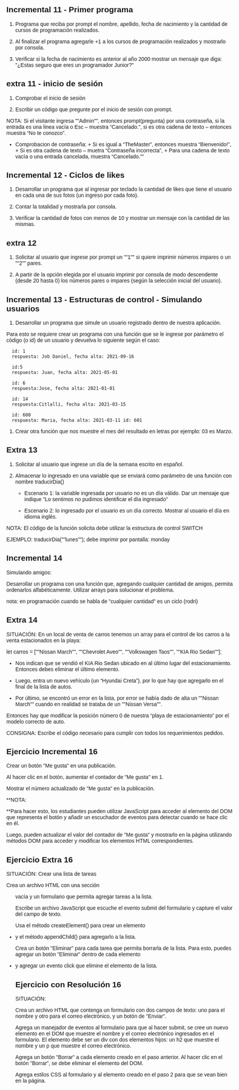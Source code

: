 ## Incremental 11 - Primer programa

1. Programa que reciba por prompt el nombre, apellido, fecha de nacimiento y la cantidad de cursos de programación realizados.
   
2. Al finalizar el programa agregarle +1 a los cursos de programación realizados y mostrarlo por consola. 
   
3. Verificar si la fecha de nacimiento es anterior al año 2000 mostrar un mensaje que diga: "¿Estas seguro que eres un programador Junior?"

## extra 11 - inicio de sesión

1. Comprobar el inicio de sesión
   
2. Escribir un código que pregunte por el inicio de sesión con prompt.
   
NOTA:  Si el visitante ingresa ""Admin"", entonces prompt(pregunta) por una contraseña, si la entrada es una linea vacía o Esc – muestra “Cancelado.”, si es otra cadena de texto – entonces muestra “No te conozco”.

- Comprobacion de contraseña:
      + Si es igual a “TheMaster”, entonces muestra “Bienvenido!”,
      + Si es otra cadena de texto – muetra “Contraseña incorrecta”,
      + Para una cadena de texto vacía o una entrada cancelada, muestra “Cancelado.”"


## Incremental 12 - Ciclos de likes

1. Desarrollar un programa que al ingresar por teclado la cantidad de likes que tiene el usuario en cada una de sus fotos (un ingreso por cada foto). 
   
2. Contar la totalidad y mostrarla por consola.
   
3. Verificar la cantidad de fotos con menos de 10 y mostrar un mensaje con la cantidad de las mismas.

## extra 12

1. Solicitar al usuario que ingrese por prompt un ""1"" si quiere imprimir números impares o un ""2"" pares.  
   
2. A partir de la opción elegida por el usuario imprimir por consola de modo descendente (desde 20 hasta 0) los números pares o impares (según la selección inicial del usuario).


## Incremental 13 - Estructuras de control - Simulando usuarios

1. Desarrollar  un programa que simule un usuario registrado dentro de nuestra aplicación.  
   
Para esto se requiere crear un programa con una función que se le ingrese por parámetro el código (o id) de un usuario y devuelva lo siguiente según el caso:

      id: 1
      respuesta: Job Daniel, fecha alta: 2021-09-16

      id:5
      respuesta: Juan, fecha alta: 2021-05-01

      id: 6
      respuesta:Jose, fecha alta: 2021-01-01

      id: 14
      respuesta:Citlalli, fecha alta: 2021-03-15

      id: 600
      respuesta: Maria, fecha alta: 2021-03-11 id: 601

1. Crear otra función que nos muestre el mes del resultado en letras por ejemplo: 03 es Marzo.


## Extra 13

1. Solicitar al usuario que ingrese un día de la semana escrito en español.

2. Almacenar lo ingresado en una variable que se enviará como parámetro de una función con nombre traducirDia()

   + Escenario 1: la variable ingresada por usuario no es un día válido.
   Dar un mensaje que indique "Lo sentimos no pudimos identificar el día ingresado"

   + Escenario 2: lo ingresado por el usuario es un día correcto.
   Mostrar al usuario el día en idioma inglés.

NOTA: El código de la función solicita debe utilizar la estructura de control SWITCH

EJEMPLO: traducirDia(""lunes""); debe imprimir por pantalla: monday


## Incremental 14

Simulando amigos:

Desarrollar  un programa con una función que, agregando cualquier cantidad de amigos, permita ordenarlos alfabéticamente. 
Utilizar arrays para solucionar el problema.

nota: en programación cuando se habla de "cualquier cantidad" es un ciclo (rodri)

## Extra 14

SITUACIÓN: En un local de venta de carros tenemos un array para el control de los carros a la venta estacionados en la playa:

let carros = [""Nissan March"", ""Chevrolet Aveo"", ""Volkswagen Taos"", ""KIA Rio Sedan""];


+ Nos indican que se vendió el KIA Rio Sedan ubicado en al último lugar del estacionamiento. Entonces debes eliminar el último elemento.

+ Luego, entra un nuevo vehículo (un “Hyundai Creta”), por lo que hay que agregarlo en el final de la lista de autos.

+ Por último, se encontró un error en la lista, por error se había dado de alta un ""Nissan March"" cuando en realidad se trataba de un  ""Nissan Versa"". 

Entonces hay que modificar la posición número 0 de nuestra “playa de estacionamiento” por el modelo correcto de auto.

CONSIGNA: 
Escribe el código necesario para cumplir con todos los requerimientos pedidos.


## Ejercicio Incremental 16

Crear un botón "Me gusta" en una publicación.

Al hacer clic en el botón, aumentar el contador de "Me gusta" en 1.

Mostrar el número actualizado de "Me gusta" en la publicación.

**NOTA:

**Para hacer esto, los estudiantes pueden utilizar JavaScript para acceder al elemento del DOM que representa el botón y añadir un escuchador de eventos para detectar cuando se hace clic en él.

Luego, pueden actualizar el valor del contador de "Me gusta" y mostrarlo en la página utilizando métodos DOM para acceder y modificar los elementos HTML correspondientes.



## Ejercicio Extra 16

SITUACIÓN: Crear una lista de tareas

Crea un archivo HTML con una sección <ul> vacía y un formulario que permita agregar tareas a la lista.

Escribe un archivo JavaScript que escuche el evento submit del formulario y capture el valor del campo de texto.

Usa el método createElement() para crear un elemento <li> y el método appendChild() para agregarlo a la lista.

Crea un botón "Eliminar" para cada tarea que permita borrarla de la lista. Para esto, puedes agregar un botón "Eliminar" dentro de cada elemento <li> y agregar un evento click que elimine el elemento de la lista.



## Ejercicio con Resolución 16

SITUACIÓN:

Crea un archivo HTML que contenga un formulario con dos campos de texto: uno para el nombre y otro para el correo electrónico, y un botón de "Enviar".

Agrega un manejador de eventos al formulario para que al hacer submit, se cree un nuevo elemento en el DOM que muestre el nombre y el correo electrónico ingresados en el formulario. El elemento debe ser un div con dos elementos hijos: un h2 que muestre el nombre y un p que muestre el correo electrónico.

Agrega un botón "Borrar" a cada elemento creado en el paso anterior. Al hacer clic en el botón "Borrar", se debe eliminar el elemento del DOM.

Agrega estilos CSS al formulario y al elemento creado en el paso 2 para que se vean bien en la página.

<!DOCTYPE html>
<html>
  <head>
    <title>Formulario de contacto</title>
    <style>
      body {
        font-family: sans-serif;
        max-width: 600px;
        margin: 0 auto;
      }

      form {
        margin-bottom: 1em;
      }

      label {
        display: block;
        margin-bottom: 0.5em;
      }

      input[type="text"] {
        width: 100%;
        padding: 0.5em;
        border: 1px solid #ccc;
        border-radius: 0.5em;
      }

      button[type="submit"] {
        display: block;
        margin: 1em auto 0;
        padding: 0.5em;
        border: none;
        border-radius: 0.5em;
        background-color: #007bff;
        color: #fff;
        cursor: pointer;
      }

      button[type="submit"]:hover {
        background-color: #0069d9;
      }

      .contact {
        margin-bottom: 1em;
        padding: 1em;
        border: 1px solid #ccc;
        border-radius: 0.5em;
        background-color: #f8f8f8;
      }

      .contact h2 {
        margin-top: 0;
      }

      .contact p {
        margin-bottom: 0;
      }

      .delete {
        margin-left: 1em;
        padding: 0.5em;
        border: none;
        border-radius: 0.5em;
        background-color: #dc3545;
        color: #fff;
        cursor: pointer;
      }

      .delete:hover {
        background-color: #c82333;
      }
    </style>
  </head>
  <body>
    <h1>Formulario de contacto</h1>
    <form id="contact-form">
      <label for="name">Nombre:</label>
      <input type="text" id="name" name="name" required>
      <label for="email">Correo electrónico:</label>
      <input type="text" id="email" name="email" required>
      <button type="submit">Enviar</button>
    </form>
    <div id="contact-list">
    </div>
    <script src="app.js"></script>
  </body>
</html>


## Incremental 17

Crear un botón "Eliminar cuenta" en la sección de configuración de la cuenta.

Al hacer clic en el botón "Eliminar cuenta", mostrar un mensaje de confirmación al usuario.

Si el usuario confirma la eliminación de la cuenta, utilizar una solicitud asincrónica (por ejemplo, mediante fetch) para eliminar la cuenta del servidor y llamar a una función de callback que redirija al usuario a la página de inicio de sesión.

Para hacer esto, los estudiantes pueden utilizar JavaScript para acceder al botón "Eliminar cuenta" y añadir un escuchador de eventos para detectar cuando se hace clic en él. Luego, pueden utilizar una función de confirmación de JavaScript para mostrar un mensaje de confirmación al usuario y utilizar una solicitud asincrónica (por ejemplo, mediante fetch) para eliminar la cuenta del servidor si el usuario confirma la eliminación. Finalmente, pueden utilizar una función de callback para redirigir al usuario a la página de inicio de sesión después de que se haya eliminado la cuenta.



## Extra 17

SITUACIÓN: Crear una lista de tareas

Supongamos que estamos trabajando en una aplicación de comercio electrónico que permite a los usuarios realizar pedidos de comida en línea. Una de las características principales de esta aplicación es la capacidad de enviar notificaciones en tiempo real al usuario sobre el estado de su pedido. Para hacer esto, podemos utilizar callbacks.

Por ejemplo, podemos tener una función llamada realizarPedido que se encarga de enviar el pedido al restaurante y devuelve un objeto con la información del pedido, incluyendo un ID único. Luego, podemos tener otra función llamada notificarEstadoPedido que se encarga de enviar una notificación al usuario sobre el estado actual de su pedido. Esta función toma el ID del pedido como argumento y llama a un callback una vez que se ha actualizado el estado del pedido.



## Ejercicio con Resolución 17

SITUACIÓN: Realiza una programa simulando la vida real:

Supongamos que estás trabajando en una aplicación de clima que necesita obtener la ubicación actual del usuario para mostrar las condiciones meteorológicas. Para hacer esto, puedes utilizar la API de geolocalización del navegador. Sin embargo, la API de geolocalización es asíncrona, por lo que necesitas utilizar callbacks para manejar el resultado.

NOTA: todo esto debes realizarlo sin usar ninguna API.

Supongamos que la ubicación actual del usuario es 37.7749 grados de latitud y -122.4194 grados de longitud.



<!DOCTYPE html>

<html>

  <head>
    <title>Ejemplo de callbacks</title>
  </head>

  <body>

    <h1>Obtener ubicación actual</h1>

    <p>Presione el botón para obtener la ubicación actual:</p>

    <button id="btn-obtener-ubicacion">Obtener ubicación</button>

    <div id="ubicacion"></div>

    <script>

      function obtenerUbicacionActual(callback) {

        if (navigator.geolocation) {

          navigator.geolocation.getCurrentPosition(

            function(posicion) {

              const latitud = posicion.coords.latitude;

              const longitud = posicion.coords.longitude;

              callback(null, { latitud, longitud }); // llama al callback con la ubicación

            },

            function(error) {

              callback(error, null); // llama al callback con el error

            }

          );

        } else {

          callback('Geolocalización no soportada', null); // llama al callback con el error

        }

      }



      const btnObtenerUbicacion = document.querySelector('#btn-obtener-ubicacion');

      const ubicacionDiv = document.querySelector('#ubicacion');



      btnObtenerUbicacion.addEventListener('click', function() {

        obtenerUbicacionActual(function(error, ubicacion) {

          if (error) {

            ubicacionDiv.textContent = 'Error al obtener la ubicación: ' + error;

          } else {

            ubicacionDiv.textContent = 'Ubicación actual: ' + ubicacion.latitud + ', ' + ubicacion.longitud;

          }

        });

      });

    </script>

  </body>

</html>




## Ejercicio Incremental 18

Refactorizar la funcionalidad de "Me gusta" usando Promesas.
Queremos crear una función que nos permita obtener el número total de "me gusta" de una publicación, utilizando una promesa para asegurarnos de que la operación sea asíncrona y no bloquee la ejecución del programa.
La función getTotalLikes recibe como parámetro el ID de la publicación de la cual queremos obtener el número total de "me gusta". La función utiliza una promesa para devolver el número de "me gusta" de la publicación.

getTotalLikes(123)
  .then(likes => console.log(`La publicación tiene ${likes} me gusta`))
  .catch(error => console.error(error));

## Extra 18

SITUACIÓN: Crear una lista de números pares o impares.

Primero, define una función llamada checkNumber que tome un número como parámetro y devuelva una promesa que resuelva con el mensaje "El número es par" si el número es par, o se rechace con el mensaje "El número es impar" si el número es impar.

Después, utiliza la función checkNumber para comprobar si varios números son pares o impares. Puedes hacerlo utilizando un bucle for y un array de números.

Finalmente, utiliza los métodos then() y catch() de las promesas para mostrar en la consola el resultado de cada número. Si el número es par, muestra el mensaje "El número es par". Si el número es impar, muestra el mensaje "El número es impar".


## Ejercicio con resolución 18

SITUACIÓN: 


Crea una aplicación web que permita al usuario buscar información sobre una película utilizando la API de IMDb. Para ello, la aplicación debe mostrar un formulario donde el usuario pueda ingresar el título de la película que desea buscar.

Una vez que el usuario ha ingresado el título de la película y ha presionado el botón de búsqueda, la aplicación debe utilizar la API de IMDb para obtener la información de la película, incluyendo su título, año de lanzamiento, género, calificación y una breve descripción.

`
const apiKey = 'tu_api_key'; // reemplaza esto con tu propia API key

const form = document.querySelector('form');
const searchInput = document.querySelector('input');
const movieTitle = document.querySelector('#movie-title');
const movieYear = document.querySelector('#movie-year');
const movieGenre = document.querySelector('#movie-genre');
const movieRating = document.querySelector('#movie-rating');
const moviePlot = document.querySelector('#movie-plot');

form.addEventListener('submit', event => {
  event.preventDefault();
  
  const title = searchInput.value;

  fetch(`https://www.omdbapi.com/?apikey=${apiKey}&t=${title}`)
    .then(response => response.json())
    .then(movie => {
      movieTitle.innerText = movie.Title;
      movieYear.innerText = movie.Year;
      movieGenre.innerText = movie.Genre;
      movieRating.innerText = movie.imdbRating;
      moviePlot.innerText = movie.Plot;
    })
    .catch(error => console.error(error));
});

`

## Ejercicio Incremental 19

Contexto:

Continuamos trabajando en el proyecto para crear una red social y necesitas implementar una funcionalidad que permita a los usuarios buscar publicaciones de otras cuentas en la plataforma. Para ello, has decidido utilizar una API de redes sociales como la de Twitter o Instagram.

Tu tarea es crear una página web utilizando JavaScript, HTML y CSS donde los usuarios puedan buscar publicaciones de una cuenta en particular utilizando el nombre de usuario. Una vez que el usuario haya ingresado el nombre de usuario, deberás utilizar la API que hayas elegido para obtener los datos de las publicaciones de esa cuenta.

Luego, deberás mostrar las publicaciones en la página web utilizando HTML y CSS. Cada publicación deberá mostrar la imagen, el texto y la fecha de la publicación.

Recuerda que la página web debe ser atractiva y fácil de usar para los usuarios. Además, deberás manejar los errores que puedan surgir al utilizar la API de redes sociales de manera adecuada, para que la página no se rompa si los datos no se obtienen correctamente.
